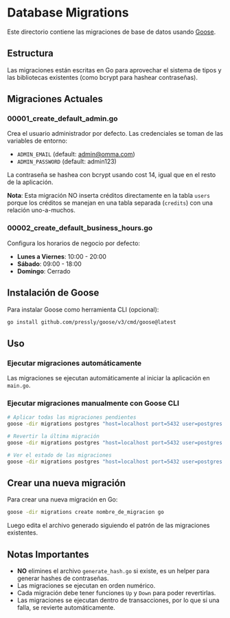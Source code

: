 # Database Migrations

Este directorio contiene las migraciones de base de datos usando [Goose](https://github.com/pressly/goose).

## Estructura

Las migraciones están escritas en Go para aprovechar el sistema de tipos y las bibliotecas existentes (como bcrypt para hashear contraseñas).

## Migraciones Actuales

### 00001_create_default_admin.go
Crea el usuario administrador por defecto. Las credenciales se toman de las variables de entorno:
- `ADMIN_EMAIL` (default: admin@omma.com)
- `ADMIN_PASSWORD` (default: admin123)

La contraseña se hashea con bcrypt usando cost 14, igual que en el resto de la aplicación.

**Nota**: Esta migración NO inserta créditos directamente en la tabla `users` porque los créditos se manejan en una tabla separada (`credits`) con una relación uno-a-muchos.

### 00002_create_default_business_hours.go
Configura los horarios de negocio por defecto:
- **Lunes a Viernes**: 10:00 - 20:00
- **Sábado**: 09:00 - 18:00
- **Domingo**: Cerrado

## Instalación de Goose

Para instalar Goose como herramienta CLI (opcional):

```bash
go install github.com/pressly/goose/v3/cmd/goose@latest
```

## Uso

### Ejecutar migraciones automáticamente
Las migraciones se ejecutan automáticamente al iniciar la aplicación en `main.go`.

### Ejecutar migraciones manualmente con Goose CLI

```bash
# Aplicar todas las migraciones pendientes
goose -dir migrations postgres "host=localhost port=5432 user=postgres password=postgres dbname=omma sslmode=disable" up

# Revertir la última migración
goose -dir migrations postgres "host=localhost port=5432 user=postgres password=postgres dbname=omma sslmode=disable" down

# Ver el estado de las migraciones
goose -dir migrations postgres "host=localhost port=5432 user=postgres password=postgres dbname=omma sslmode=disable" status
```

## Crear una nueva migración

Para crear una nueva migración en Go:

```bash
goose -dir migrations create nombre_de_migracion go
```

Luego edita el archivo generado siguiendo el patrón de las migraciones existentes.

## Notas Importantes

- **NO** elimines el archivo `generate_hash.go` si existe, es un helper para generar hashes de contraseñas.
- Las migraciones se ejecutan en orden numérico.
- Cada migración debe tener funciones `Up` y `Down` para poder revertirlas.
- Las migraciones se ejecutan dentro de transacciones, por lo que si una falla, se revierte automáticamente.
